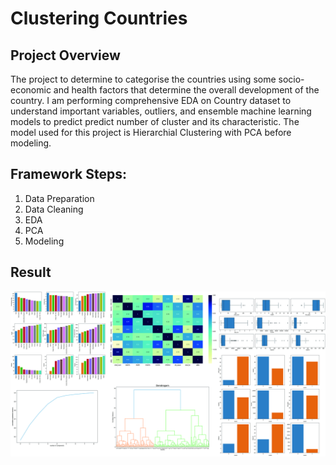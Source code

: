 # Clustering Countries

## Project Overview
The project to determine to categorise the countries using some socio-economic and health factors that determine the overall development of the country. I am performing comprehensive EDA on Country dataset to understand important variables, outliers, and ensemble machine learning models to predict predict number of cluster and its characteristic. The model used for this project is Hierarchial Clustering with PCA before modeling.


## Framework Steps:
1. Data Preparation
2. Data Cleaning
3. EDA
4. PCA
5. Modeling

## Result

<img src="c_out.jpg"/>
